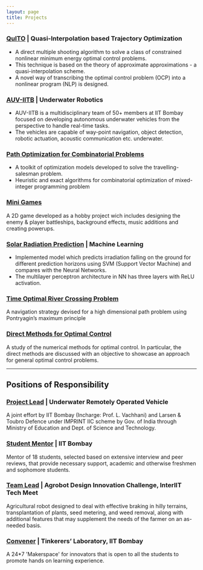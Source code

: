 ```yaml
---
layout: page
title: Projects
---
```


### [QuITO](https://github.com/chatterjee-d/QuITO) | Quasi-Interpolation based Trajectory Optimization

-   A direct multiple shooting algorithm to solve a class of constrained nonlinear minimum energy optimal control problems.
-   This technique is based on the theory of approximate approximations - a quasi-interpolation scheme.
-   A novel way of transcribing the optimal control problem (OCP) into a nonlinear program (NLP) is designed.

### [AUV-IITB](http://auv-iitb.org/) | Underwater Robotics

-   AUV-IITB is a multidisciplinary team of 50+ members at IIT Bombay focused on developing autonomous underwater vehicles from the perspective to handle real-time tasks.
-   The vehicles are capable of way-point navigation, object detection, robotic actuation, acoustic communication etc. underwater.

### [Path Optimization for Combinatorial Problems](https://github.com/Prajwal-Prathiksh/Museum-Path-Optimization/tree/main/presentations)

-   A toolkit of optimization models developed to solve the travelling-salesman problem.
-   Heuristic and exact algorithms for combinatorial optimization of mixed-integer programming problem

### [Mini Games](https://github.com/nakulrandad/Games)

A 2D game developed as a hobby project wich includes designing the enemy & player battleships, background effects, music additions and creating powerups.

### [Solar Radiation Prediction](https://docs.google.com/presentation/d/1cYWwQR02r17Bgc7hXHiDjqEfJLtR3x6AE6GK5HvttNw/edit?usp=sharing) | Machine Learning

-   Implemented model which predicts irradiation falling on the ground for different prediction horizons using SVM (Support Vector Machine) and compares with the Neural Networks.
-   The multilayer perceptron architecture in NN has three layers with ReLU activation.

### [Time Optimal River Crossing Problem](https://github.com/nakulrandad/Optimal-Control-Theory)

A navigation strategy devised for a high dimensional path problem using Pontryagin’s maximum principle

### [Direct Methods for Optimal Control](https://nakulrandad.github.io/Direct-Methods-for-Optimal-Control/)

A study of the numerical methods for optimal control. In particular, the direct methods are discussed with an objective to showcase an approach for general optimal control problems.

---

## Positions of Responsibility

### [Project Lead]() | Underwater Remotely Operated Vehicle

A joint effort by IIT Bombay (Incharge: Prof. L. Vachhani) and Larsen & Toubro Defence under IMPRINT IIC scheme by Gov. of India through Ministry of Education and Dept. of Science and Technology.

### [Student Mentor](https://smp.gymkhana.iitb.ac.in/) | IIT Bombay

Mentor of 18 students, selected based on extensive interview and peer reviews, that provide necessary support, academic and otherwise freshmen and sophomore students.

### [Team Lead](https://github.com/Tech-Meet-Solutions/Agrobot_9th_InterIIT_Tech_Meet) | Agrobot Design Innovation Challenge, InterIIT Tech Meet

Agricultural robot designed to deal with effective braking in hilly terrains, transplantation of plants, seed metering, and weed removal, along with additional features that may supplement the needs of the farmer on an as-needed basis.

### [Convener](https://www.facebook.com/tinkererIITB/) | Tinkerers’ Laboratory, IIT Bombay

A 24*7 'Makerspace' for innovators that is open to all the students to promote hands on learning experience.
